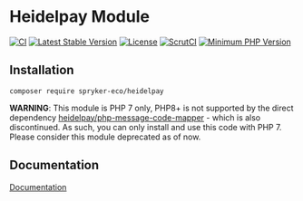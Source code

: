 # Heidelpay Module

[![CI](https://github.com/spryker-eco/heidelpay/workflows/CI/badge.svg?branch=master)](https://github.com/spryker-eco/heidelpay/actions?query=workflow%3ACI+branch%3Amaster)
[![Latest Stable Version](https://poser.pugx.org/spryker-eco/heidelpay/v/stable.svg)](https://packagist.org/packages/spryker-eco/heidelpay)
[![License](https://img.shields.io/github/license/spryker-eco/heidelpay.svg?b=master)](https://github.com/spryker-eco/heidelpay)
[![ScrutCI](https://scrutinizer-ci.com/g/spryker-eco/heidelpay/badges/build.png?b=master)](https://scrutinizer-ci.com/g/spryker-eco/heidelpay/build-status/master)
[![Minimum PHP Version](https://img.shields.io/badge/php-%3E%3D%207.4-8892BF.svg)](https://php.net/)

## Installation

```
composer require spryker-eco/heidelpay
```

**WARNING**: This module is PHP 7 only, PHP8+ is not supported by the direct dependency [heidelpay/php-message-code-mapper](https://github.com/heidelpay/php-message-code-mapper) - which is also discontinued. As such, you can only install and use this code with PHP 7. Please consider this module deprecated as of now.

## Documentation

[Documentation](https://docs.spryker.com/docs/scos/user/technology-partners/202204.0/payment-partners/heidelpay.html)
